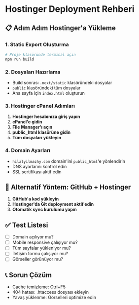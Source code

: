 # Hostinger Deployment Rehberi

## 📋 Adım Adım Hostinger'a Yükleme

### 1. Static Export Oluşturma
```bash
# Proje klasöründe terminal açın
npm run build
```

### 2. Dosyaları Hazırlama
- Build sonrası `.next/static` klasöründeki dosyalar
- `public` klasöründeki tüm dosyalar
- Ana sayfa için `index.html` oluşturun

### 3. Hostinger cPanel Adımları
1. **Hostinger hesabınıza giriş yapın**
2. **cPanel'e gidin**
3. **File Manager'ı açın**
4. **public_html klasörüne gidin**
5. **Tüm dosyaları yükleyin**

### 4. Domain Ayarları
- `hilalyilmazhy.com` domain'ini `public_html`'e yönlendirin
- DNS ayarlarını kontrol edin
- SSL sertifikası aktif edin

## 🔧 Alternatif Yöntem: GitHub + Hostinger

1. **GitHub'a kod yükleyin**
2. **Hostinger'da Git deployment aktif edin**
3. **Otomatik sync kurulumu yapın**

## ✅ Test Listesi
- [ ] Domain açılıyor mu?
- [ ] Mobile responsive çalışıyor mu?
- [ ] Tüm sayfalar yükleniyor mu?
- [ ] İletişim formu çalışıyor mu?
- [ ] Görseller görünüyor mu?

## 📞 Sorun Çözüm
- Cache temizleme: Ctrl+F5
- 404 hatası: .htaccess dosyası ekleyin
- Yavaş yüklenme: Görselleri optimize edin 